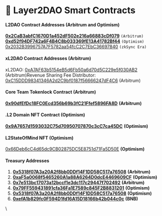 # 📃 Layer2DAO Smart Contracts

#### **L2DAO Contract Addresses (Arbitrum and Optimism)** <a href="#l2dao-contract-addresses-arbitrum-and-optimism" id="l2dao-contract-addresses-arbitrum-and-optimism"></a>

**​**[**0x2CaB3abfC1670D1a452dF502e216a66883cDf079**](https://arbiscan.io/address/0x2cab3abfc1670d1a452df502e216a66883cdf079) `(Arbitrum)`\
**​**[**0xd52f94DF742a6F4B4C8b033369fE13A41782Bf44**](https://optimistic.etherscan.io/address/0xd52f94DF742a6F4B4C8b033369fE13A41782Bf44) `(Optimism)`**​**\
[0x2032B3996757A7F5782aa54fcC2C7EbC36697840](https://explorer.zksync.io/address/0x2032B3996757A7F5782aa54fcC2C7EbC36697840#contract) `(zkSync Era)`

#### **xL2DAO Contract Addresses (Arbitrum)** <a href="#xl2dao-contract-addresses-arbitrum" id="xl2dao-contract-addresses-arbitrum"></a>

xL2DAO: [0xA7AF63b5154eB5d6Fb50a6d70d5C229e5f030AB2](https://arbiscan.io/token/0xa7af63b5154eb5d6fb50a6d70d5c229e5f030ab2) (Arbitrum)Revenue Sharing Fee Distributor: [0xC15DDD98341346A2d2C9bf0187f56666247dF4C6](https://arbiscan.io/address/0xc15ddd98341346a2d2c9bf0187f56666247df4c6#code) (Arbitrum)

#### Core Team Tokenlock Contract (Arbitrum) <a href="#core-team-tokenlock-contract-arbitrum" id="core-team-tokenlock-contract-arbitrum"></a>

**​**[**0x90dfEfDc18FC0Ecd356b69b3fC21Ffef5896FA8D**](https://arbiscan.io/address/0x90dfefdc18fc0ecd356b69b3fc21ffef5896fa8d) **(Arbitrum)**

#### .L2 Domain NFT Contract (Optimism) <a href="#.l2-domain-nft-contract-optimism" id=".l2-domain-nft-contract-optimism"></a>

​[**0x9A7657d1593032C75d70950707870c3cC7ca45DC**](https://optimistic.etherscan.io/address/0x9a7657d1593032c75d70950707870c3cc7ca45dc) **(Optimism)**

#### L2StateOfMind NFT (Optimism) <a href="#l2stateofmind-nft-optimism" id="l2stateofmind-nft-optimism"></a>

​[0x66Deb6cC4d65dc9CB02875DC5E8751d71Fa5D50E](https://optimistic.etherscan.io/address/0x66Deb6cC4d65dc9CB02875DC5E8751d71Fa5D50E) **(Optimism)**

#### Treasury **Addresses**  <a href="#treasury-addresses" id="treasury-addresses"></a>

1. **​**[**0x5318f07A3a20A2f8bb0DDf14F1DD58C517a76508**](https://arbiscan.io/address/0x5318f07A3a20A2f8bb0DDf14F1DD58C517a76508) **(Arbitrum)**
2. **​**[**0xaF5a0068f5465260A1a88A6264D0dcE4469609CF**](https://optimistic.etherscan.io/address/0xaF5a0068f5465260A1a88A6264D0dcE4469609CF) **(Optimism)**
3. **​**[**0x7e513bc17073a12bccf1e3dc117c29447f702492**](https://arbiscan.io/address/0x7E513Bc17073A12BcCf1E3dc117C29447F702492) **(Arbitrum)**
4. **​**[**0x79FF559431891cfa36Fa1E7589c845F2B8831201**](https://optimistic.etherscan.io/address/0x79ff559431891cfa36fa1e7589c845f2b8831201) **(Optimism)**
5. **​**[**0x5318f07A3a20A2f8bb0DDf14F1DD58C517a76508**](https://optimistic.etherscan.io/address/0x5318f07a3a20a2f8bb0ddf14f1dd58c517a76508#code) **(Optimism)**
6. [**0xefA1b829fc0F594D1fd16A15D18166b42b044c0c**](https://bscscan.com/address/0xefA1b829fc0F594D1fd16A15D18166b42b044c0c) **(BNB)**

\
